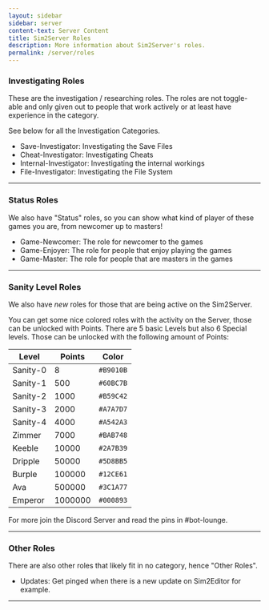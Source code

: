 ```yaml
---
layout: sidebar
sidebar: server
content-text: Server Content
title: Sim2Server Roles
description: More information about Sim2Server's roles.
permalink: /server/roles
---
```


### Investigating Roles
These are the investigation / researching roles. The roles are not toggle-able and only given out to people that work actively or at least have experience in the category.

See below for all the Investigation Categories.

- Save-Investigator: Investigating the Save Files
- Cheat-Investigator: Investigating Cheats
- Internal-Investigator: Investigating the internal workings
- File-Investigator: Investigating the File System
<hr>


### Status Roles
We also have "Status" roles, so you can show what kind of player of these games you are, from newcomer up to masters!

- Game-Newcomer: The role for newcomer to the games
- Game-Enjoyer: The role for people that enjoy playing the games
- Game-Master: The role for people that are masters in the games
<hr>


### Sanity Level Roles
We also have *new* roles for those that are being active on the Sim2Server.

You can get some nice colored roles with the activity on the Server, those can be unlocked with Points. There are 5 basic Levels but also 6 Special levels. Those can be unlocked with the following amount of Points:

| Level    | Points  | Color     |
| -------- | ------- | --------- |
| Sanity-0 | 8       | `#B9010B` |
| Sanity-1 | 500     | `#60BC7B` |
| Sanity-2 | 1000    | `#B59C42` |
| Sanity-3 | 2000    | `#A7A7D7` |
| Sanity-4 | 4000    | `#A542A3` |
| Zimmer   | 7000    | `#BAB748` |
| Keeble   | 10000   | `#2A7B39` |
| Dripple  | 50000   | `#5D8BB5` |
| Burple   | 100000  | `#12CE61` |
| Ava      | 500000  | `#3C1A77` |
| Emperor  | 1000000 | `#000893` |

For more join the Discord Server and read the pins in #bot-lounge.
<hr>


### Other Roles
There are also other roles that likely fit in no category, hence "Other Roles".

- Updates: Get pinged when there is a new update on Sim2Editor for example.
<hr>
